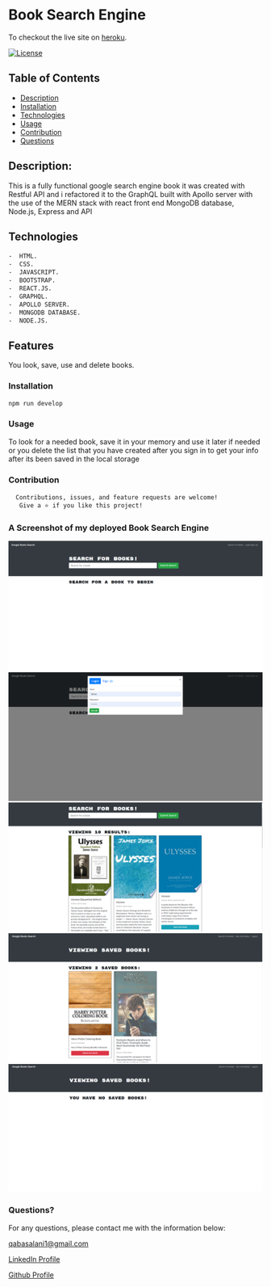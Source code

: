 # Book Search Engine

To checkout the live site on [heroku](https://trentsbooksearchengine.herokuapp.com/).

[![License](https://img.shields.io/badge/License-MIT-yellow.svg)](https://opensource.org/licenses/MIT)

## Table of Contents

- [Description](#description)
- [Installation](#installation)
- [Technologies](#technologies)
- [Usage](#usage)
- [Contribution](#contribution)
- [Questions](#questions)

## Description:

This is a fully functional google search engine book it was created with Restful API and i refactored it to the GraphQL built with Apollo server with the use of the MERN stack with react front end MongoDB database, Node.js, Express and API

## Technologies

```
-  HTML.
-  CSS.
-  JAVASCRIPT.
-  BOOTSTRAP.
-  REACT.JS.
-  GRAPHQL.
-  APOLLO SERVER.
-  MONGODB DATABASE.
-  NODE.JS.
```

## Features

You look, save, use and delete books.

### Installation

```
npm run develop
```

### Usage

To look for a needed book, save it in your memory and use it later if needed or you delete the list that you have created after you sign in to get your info after its been saved in the local storage

### Contribution

```
  Contributions, issues, and feature requests are welcome!
   Give a ⭐️ if you like this project!
```

### A Screenshot of my deployed Book Search Engine

![ScreenShots](./client/public/images/book1.png)
![ScreenShots](./client/public/images/book2.png)
![ScreenShots](./client/public/images/book3.png)
![ScreenShots](./client/public/images/book4.png)
![ScreenShots](./client/public/images/book5.png)

### Questions?

For any questions, please contact me with the information below:

qabasalani1@gmail.com

[LinkedIn Profile](https://www.linkedin.com/in/qabas-al-ani-7b858863/)

[Github Profile](https://github.com/Qabas-al-ani)
